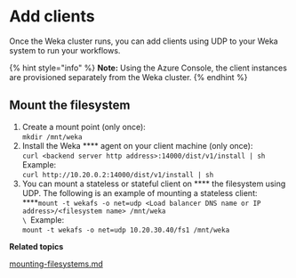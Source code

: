 # Add clients

Once the Weka cluster runs, you can add clients using UDP to your Weka system to run your workflows.

{% hint style="info" %}
**Note:** Using the Azure Console, the client instances are provisioned separately from the Weka cluster.
{% endhint %}

## Mount the filesystem

1. Create a mount point (only once):\
   `mkdir /mnt/weka`
2. Install the Weka **** agent on your client machine (only once):\
   `curl <backend server http address>:14000/dist/v1/install | sh`\
   Example:\
   `curl http://10.20.0.2:14000/dist/v1/install | sh`
3. You can mount a stateless or stateful client on **** the filesystem using UDP. The following is an example of mounting a stateless client: \
   ****`mount -t wekafs -o net=udp <Load balancer DNS name or IP address>/<filesystem name> /mnt/weka`\
   ``\
   ``Example:\
   `mount -t wekafs -o net=udp 10.20.30.40/fs1 /mnt/weka`



**Related topics**

[mounting-filesystems.md](../../fs/mounting-filesystems.md "mention")
